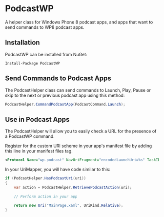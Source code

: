 PodcastWP
=========

A helper class for Windows Phone 8 podcast apps, and apps that want to send commands to WP8 podcast apps.

## Installation ##
PodcastWP can be installed from NuGet:

```
Install-Package PodcastWP
```

## Send Commands to Podcast Apps ##
The PodcastHelper class can send commands to Launch, Play, Pause or skip to the next or previous podcast app using this method:

```c#
PodcastHelper.CommandPodcastApp(PodcastCommand.Launch);
```

## Use in Podcast Apps ##
The PodcastHelper will allow you to easily check a URL for the presence of a PodcastWP command.

Register for the custom URI scheme in your app's manifest file by adding this line in your manifest files <Extensions> tag.
```xml
<Protocol Name="wp-podcast" NavUriFragment="encodedLaunchUri=%s" TaskID="_default" />
```

In your UriMapper, you will have code similar to this:

```c#
if (PodcastHelper.HasPodcastUri(uri))
{
	var action = PodcastHelper.RetrievePodcastAction(uri);
	
	// Perform action in your app
	
	return new Uri("MainPage.xaml", UriKind.Relative);
}
```